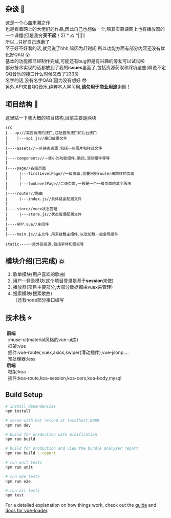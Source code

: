 ## 杂谈 :musical_note:
   这是一个心血来潮之作  
   也是看着网上的大佬们的作品,因此自己也想做一个,嘛其实慕课网上也有播放器的一个课程(但是我穷**买不起**！Σ( ° △ °|||)︴  
   所以...只好自己琢磨了  
   至于好不好看的话,就另说了hhh,嘛因为赶时间,所以功能方面有部分内容还没有优化好QAQ :dizzy_face:  
   基本的功能都已经制作完成,可能还有bug但是有兴趣的旁友可以试试啦  
   部分技术实现的话都放到了我的**issues**里面了,包括资源获取和踩坑这些(嘛说不定QQ音乐的接口什么时候又改了2333)  
   名字的话,没有名字QAQ(因为没有想好 :flushed:  
   另外,API来自QQ音乐,纯粹本人学习用,**请勿用于商业用途**谢谢！  
## 项目结构 :open_file_folder:
   这里贴一下我大概的项目结构,目前主要是两块
   ```
   src
   |---api//需要调用的接口,包括音乐接口和后台接口
   |    |---api.js//接口放置文件
   |
   |----assets//一些静态资源,包括一些图片和样式文件
   |
   |----components//一些小的功能组件,歌词,滚动组件等等
   |
   |----page//各级页面
   |     |---firstLevelPage//一级页面,需要用到router来跳转的页面
   |     |
   |     |---twoLevelPage//二级页面,一般是一个一级页面的某个版块
   |
   |----router//路由
   |     |---index.js//具体路由配置文件
   |
   |----store//vuex状态管理
   |     |---store.js//状态管理配置文件
   |
   |----APP.vue//主组件
   |
   |----main.js//主文件,用来挂载主组件,以及加载一些全局插件
   
   static----一些外部资源,包括字体和图标等
   ```
## 模块介绍(已完成) :boom:
   1. 歌单模块(用户喜欢的歌曲)  
   2. 用户--登录模块(这个项目登录是基于**session**来做)  
   3. 播放器(项目主要部分,大部分数据都由vuex来管理)  
   4. 搜索模块(搜索歌曲)  
   （还有node部分接口编写
## 技术栈 :star:
   &#160;**前端**    
   &#160;&#160;:muse-ui(material风格的vue-ui库)  
   &#160;&#160;框架:vue  
   &#160;&#160;插件:vue-router,vuex,axios,swiper(滑动插件),vue-jsonp....  
   &#160;&#160;预处理器:less  
   &#160;**后端**   
   &#160;&#160;框架:koa  
   &#160;&#160;插件:koa-route,koa-session,koa-cors,koa-body,mysql  
## Build Setup

``` bash
# install dependencies
npm install

# serve with hot reload at localhost:8080
npm run dev

# build for production with minification
npm run build

# build for production and view the bundle analyzer report
npm run build --report

# run unit tests
npm run unit

# run e2e tests
npm run e2e

# run all tests
npm test
```

For a detailed explanation on how things work, check out the [guide](http://vuejs-templates.github.io/webpack/) and [docs for vue-loader](http://vuejs.github.io/vue-loader).
